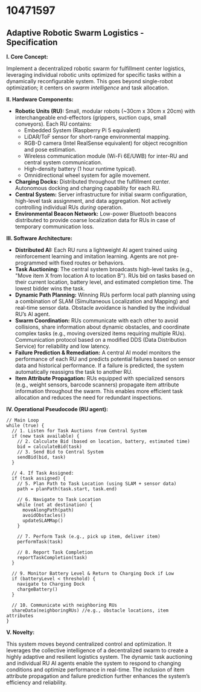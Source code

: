 # 10471597

## Adaptive Robotic Swarm Logistics - Specification

**I. Core Concept:**

Implement a decentralized robotic swarm for fulfillment center logistics, leveraging individual robotic units optimized for specific tasks within a dynamically reconfigurable system. This goes beyond single-robot optimization; it centers on *swarm intelligence* and task allocation.

**II. Hardware Components:**

*   **Robotic Units (RU):**  Small, modular robots (~30cm x 30cm x 20cm) with interchangeable end-effectors (grippers, suction cups, small conveyors). Each RU contains:
    *   Embedded System (Raspberry Pi 5 equivalent)
    *   LiDAR/ToF sensor for short-range environmental mapping.
    *   RGB-D camera (Intel RealSense equivalent) for object recognition and pose estimation.
    *   Wireless communication module (Wi-Fi 6E/UWB) for inter-RU and central system communication.
    *   High-density battery (1 hour runtime typical).
    *   Omnidirectional wheel system for agile movement.
*   **Charging Docks:** Distributed throughout the fulfillment center. Autonomous docking and charging capability for each RU.
*   **Central System:** Server infrastructure for initial swarm configuration, high-level task assignment, and data aggregation.  Not actively controlling individual RUs *during* operation.
*   **Environmental Beacon Network:** Low-power Bluetooth beacons distributed to provide coarse localization data for RUs in case of temporary communication loss.

**III. Software Architecture:**

*   **Distributed AI:**  Each RU runs a lightweight AI agent trained using reinforcement learning and imitation learning. Agents are not pre-programmed with fixed routes or behaviors.
*   **Task Auctioning:** The central system broadcasts high-level tasks (e.g., "Move item X from location A to location B").  RUs bid on tasks based on their current location, battery level, and estimated completion time. The lowest bidder wins the task.
*   **Dynamic Path Planning:** Winning RUs perform local path planning using a combination of SLAM (Simultaneous Localization and Mapping) and real-time sensor data. Obstacle avoidance is handled by the individual RU’s AI agent.
*   **Swarm Coordination:** RUs communicate with each other to avoid collisions, share information about dynamic obstacles, and coordinate complex tasks (e.g., moving oversized items requiring multiple RUs).  Communication protocol based on a modified DDS (Data Distribution Service) for reliability and low latency.
*   **Failure Prediction & Remediation:** A central AI model monitors the performance of each RU and predicts potential failures based on sensor data and historical performance. If a failure is predicted, the system automatically reassigns the task to another RU.
*   **Item Attribute Propagation:** RUs equipped with specialized sensors (e.g., weight sensors, barcode scanners) propagate item attribute information throughout the swarm. This enables more efficient task allocation and reduces the need for redundant inspections.

**IV. Operational Pseudocode (RU agent):**

```
// Main Loop
while (true) {
  // 1. Listen for Task Auctions from Central System
  if (new task available) {
    // 2. Calculate Bid (based on location, battery, estimated time)
    bid = calculateBid(task)
    // 3. Send Bid to Central System
    sendBid(bid, task)
  }

  // 4. If Task Assigned:
  if (task assigned) {
    // 5. Plan Path to Task Location (using SLAM + sensor data)
    path = planPath(task.start, task.end)

    // 6. Navigate to Task Location
    while (not at destination) {
      moveAlongPath(path)
      avoidObstacles()
      updateSLAMMap()
    }

    // 7. Perform Task (e.g., pick up item, deliver item)
    performTask(task)

    // 8. Report Task Completion
    reportTaskCompletion(task)
  }

  // 9. Monitor Battery Level & Return to Charging Dock if Low
  if (batteryLevel < threshold) {
    navigate to Charging Dock
    chargeBattery()
  }

  // 10. Communicate with neighboring RUs
  shareData(neighboringRUs) //e.g., obstacle locations, item attributes
}
```

**V. Novelty:**

This system moves beyond centralized control and optimization. It leverages the collective intelligence of a decentralized swarm to create a highly adaptive and resilient logistics system. The dynamic task auctioning and individual RU AI agents enable the system to respond to changing conditions and optimize performance in real-time. The inclusion of item attribute propagation and failure prediction further enhances the system’s efficiency and reliability.